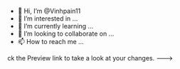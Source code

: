 - 👋 Hi, I’m @Vinhpain11
- 👀 I’m interested in ...
- 🌱 I’m currently learning ...
- 💞️ I’m looking to collaborate on ...
- 📫 How to reach me ...

<!---
Vinhpain11/Vinhpain11 is a ✨ special ✨ repository because its `README.md` (this file) appears on your GitHub profile.
You can cli- 👋 Hi, I’m @Vinhpain11
- 👀 I’m interested in ...
- 🌱 I’m currently learning ...
- 💞️ I’m looking to collaborate on ...
- 📫 How to reach me ...

<!---
Vinhpain11/Vinhpain11 is a ✨ special ✨ repository because its `README.md` (this file) appears on your GitHub profile.
You can click the Preview link to take a look at your changes.
--->
ck the Preview link to take a look at your changes.
--->
